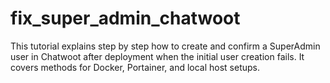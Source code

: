 # fix_super_admin_chatwoot
This tutorial explains step by step how to create and confirm a SuperAdmin user in Chatwoot after deployment when the initial user creation fails. It covers methods for Docker, Portainer, and local host setups.
